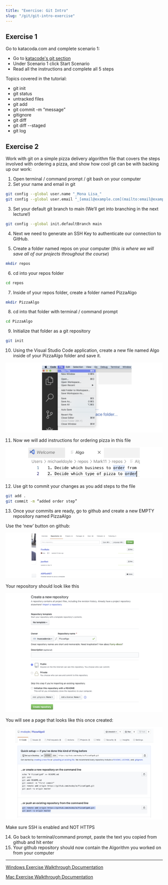 ```yaml
---
title: "Exercise: Git Intro"
slug: "/git/git-intro-exercise"
---
```


<!-- Lecture Video

<video width="100%" height="auto" controls  poster="">
  <source src="" type="video/mp4" />
</video>

--- -->

## Exercise 1

Go to katacoda.com and complete scenario 1:

- Go to [katacode's git section](https://www.katacoda.com/courses/git)
- Under Scenario 1 click Start Scenario
- Read all the instructions and complete all 5 steps

Topics covered in the tutorial:

- git init
- git status
- untracked files
- git add
- git commit -m “message”
- gitignore
- git diff
- git diff --staged
- git log

## Exercise 2

Work with git on a simple pizza delivery algorithm file that covers the steps involved with ordering a pizza, and show how cool git can be with backing up our work:

1. Open terminal / command prompt / git bash on your computer
2. Set your name and email in git

```sh
git config --global user.name "_Mona Lisa_"
git config --global user.email "_[email@example.com](mailto:email@example.com)_"
```

3. Set your default git branch to main (We’ll get into branching in the next lecture!)

```sh
git config --global init.defaultBranch main
```

4. Next we need to generate an SSH Key to authenticate our connection to GitHub.

5. Create a folder named repos on your computer (_this is where we will save all of our projects throughout the course_)

```sh
mkdir repos
```

6. cd into your repos folder

```sh
cd repos
```

7. Inside of your repos folder, create a folder named PizzaAlgo

```sh
mkdir PizzaAlgo
```

8. cd into that folder with terminal / command prompt

```sh
cd PizzaAlgo
```

9. Initialize that folder as a git repository

```sh
git init
```

10. Using the Visual Studio Code application, create a new file named Algo inside of your PizzaAlgo folder and save it.

![alt_text](../assets/lectures/git/git-intro6.png "image_tooltip")

11. Now we will add instructions for ordering pizza in this file

![alt_text](../assets/lectures/git/git-intro7.png "image_tooltip")

12. Use git to commit your changes as you add steps to the file

```sh
git add .
git commit -m “added order step”
```

13. Once your commits are ready, go to github and create a new EMPTY repository named PizzaAlgo

Use the ‘new’ button on github:

![alt_text](../assets/lectures/git/git-intro8.png "image_tooltip")

Your repository should look like this

![alt_text](../assets/lectures/git/git-intro9.png "image_tooltip")

You will see a page that looks like this once created:

![alt_text](../assets/lectures/git/git-intro10.png "image_tooltip")

Make sure SSH is enabled and NOT HTTPS

14. Go back to terminal/command prompt, paste the text you copied from github and hit enter
15. Your github repository should now contain the Algorithm you worked on from your computer

---

[Windows Exercise Walkthrough Documentation](https://docs.google.com/document/d/1KtSjsFNv_XmiY9rvSN93BzmCUmlIlwgcfTVeRMLOyHw/edit?usp=sharing)

[Mac Exercise Walkthrough Documentation](https://docs.google.com/document/d/1aoUouylRs9ZeRDrRq96pdtpAZNKFfWRSUzbkFrBxhIg/edit?usp=sharing)
